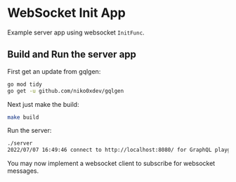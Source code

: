 # WebSocket Init App

Example server app using websocket `InitFunc`.

## Build and Run the server app

First get an update from gqlgen:  
```bash
go mod tidy
go get -u github.com/niko0xdev/gqlgen
```

Next just make the build:  
```bash
make build
```

Run the server:  
```bash
./server 
2022/07/07 16:49:46 connect to http://localhost:8080/ for GraphQL playground
```

You may now implement a websocket client to subscribe for websocket messages.  